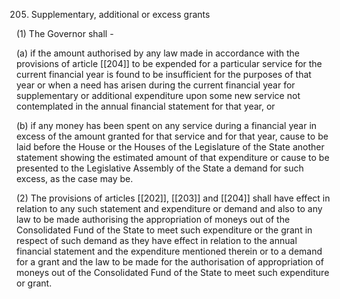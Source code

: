 205. Supplementary, additional or excess grants

(1) The Governor shall -

(a) if the amount authorised by any law made in accordance with the provisions of article [[204]]  to be expended for a particular service for the current financial year is found to be insufficient for the purposes of that year or when a need has arisen during the current financial year for supplementary or additional expenditure upon some new service not contemplated in the annual financial statement for that year, or

(b) if any money has been spent on any service during a financial year in excess of the amount granted for that service and for that year, cause to be laid before the House or the Houses of the Legislature of the State another statement showing the estimated amount of that expenditure or cause to be presented to the Legislative Assembly of the State a demand for such excess, as the case may be.

(2) The provisions of articles [[202]], [[203]] and [[204]]  shall have effect in relation to any such statement and expenditure or demand and also to any law to be made authorising the appropriation of moneys out of the Consolidated Fund of the State to meet such expenditure or the grant in respect of such demand as they have effect in relation to the annual financial statement and the expenditure mentioned therein or to a demand for a grant and the law to be made for the authorisation of appropriation of moneys out of the Consolidated Fund of the State to meet such expenditure or grant.

